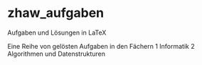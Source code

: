 zhaw_aufgaben
=============

Aufgaben und Lösungen in LaTeX

Eine Reihe von gelösten Aufgaben in den Fächern
  1 Informatik
  2 Algorithmen und Datenstrukturen
